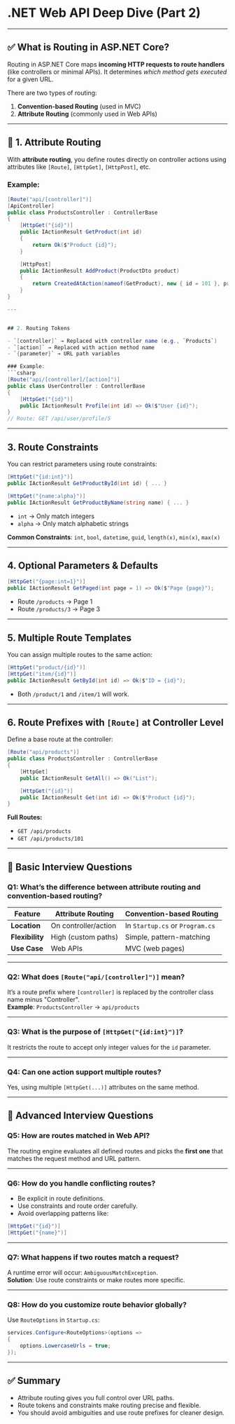 # .NET Web API Deep Dive (Part 2)

---

## ✅ What is Routing in ASP.NET Core?

Routing in ASP.NET Core maps **incoming HTTP requests to route handlers** (like controllers or minimal APIs). It determines *which method gets executed* for a given URL.

There are two types of routing:
1. **Convention-based Routing** (used in MVC)
2. **Attribute Routing** (commonly used in Web APIs)

---

## 🔹 1. Attribute Routing

With **attribute routing**, you define routes directly on controller actions using attributes like `[Route]`, `[HttpGet]`, `[HttpPost]`, etc.

### Example:

```csharp
[Route("api/[controller]")]
[ApiController]
public class ProductsController : ControllerBase
{
    [HttpGet("{id}")]
    public IActionResult GetProduct(int id)
    {
        return Ok($"Product {id}");
    }

    [HttpPost]
    public IActionResult AddProduct(ProductDto product)
    {
        return CreatedAtAction(nameof(GetProduct), new { id = 101 }, product);
    }
}

---


## 2. Routing Tokens

- `[controller]` → Replaced with controller name (e.g., `Products`)
- `[action]` → Replaced with action method name
- `{parameter}` → URL path variables

### Example:
```csharp
[Route("api/[controller]/[action]")]
public class UserController : ControllerBase
{
    [HttpGet("{id}")]
    public IActionResult Profile(int id) => Ok($"User {id}");
}
// Route: GET /api/user/profile/5
```

---

## 3. Route Constraints

You can restrict parameters using route constraints:

```csharp
[HttpGet("{id:int}")]
public IActionResult GetProductById(int id) { ... }

[HttpGet("{name:alpha}")]
public IActionResult GetProductByName(string name) { ... }
```

- `int` → Only match integers  
- `alpha` → Only match alphabetic strings

**Common Constraints**: `int`, `bool`, `datetime`, `guid`, `length(x)`, `min(x)`, `max(x)`

---

## 4. Optional Parameters & Defaults

```csharp
[HttpGet("{page:int=1}")]
public IActionResult GetPaged(int page = 1) => Ok($"Page {page}");
```

- Route `/products` → Page 1  
- Route `/products/3` → Page 3

---

## 5. Multiple Route Templates

You can assign multiple routes to the same action:

```csharp
[HttpGet("product/{id}")]
[HttpGet("item/{id}")]
public IActionResult GetById(int id) => Ok($"ID = {id}");
```

- Both `/product/1` and `/item/1` will work.

---

## 6. Route Prefixes with `[Route]` at Controller Level

Define a base route at the controller:

```csharp
[Route("api/products")]
public class ProductsController : ControllerBase
{
    [HttpGet]
    public IActionResult GetAll() => Ok("List");

    [HttpGet("{id}")]
    public IActionResult Get(int id) => Ok($"Product {id}");
}
```

**Full Routes:**

- `GET /api/products`  
- `GET /api/products/101`

---

## 🔸 Basic Interview Questions

### Q1: What’s the difference between attribute routing and convention-based routing?

| Feature             | Attribute Routing              | Convention-based Routing         |
|---------------------|--------------------------------|----------------------------------|
| **Location**        | On controller/action           | In `Startup.cs` or `Program.cs` |
| **Flexibility**     | High (custom paths)            | Simple, pattern-matching        |
| **Use Case**        | Web APIs                       | MVC (web pages)                 |

---

### Q2: What does `[Route("api/[controller]")]` mean?

It’s a route prefix where `[controller]` is replaced by the controller class name minus "Controller".  
**Example**: `ProductsController` → `api/products`

---

### Q3: What is the purpose of `[HttpGet("{id:int}")]`?

It restricts the route to accept only integer values for the `id` parameter.

---

### Q4: Can one action support multiple routes?

Yes, using multiple `[HttpGet(...)]` attributes on the same method.

---

## 🔸 Advanced Interview Questions

### Q5: How are routes matched in Web API?

The routing engine evaluates all defined routes and picks the **first one** that matches the request method and URL pattern.

---

### Q6: How do you handle conflicting routes?

- Be explicit in route definitions.  
- Use constraints and route order carefully.  
- Avoid overlapping patterns like:

```csharp
[HttpGet("{id}")]
[HttpGet("{name}")]
```

---

### Q7: What happens if two routes match a request?

A runtime error will occur: `AmbiguousMatchException`.  
**Solution**: Use route constraints or make routes more specific.

---

### Q8: How do you customize route behavior globally?

Use `RouteOptions` in `Startup.cs`:

```csharp
services.Configure<RouteOptions>(options =>
{
    options.LowercaseUrls = true;
});
```

---

## ✅ Summary

- Attribute routing gives you full control over URL paths.
- Route tokens and constraints make routing precise and flexible.
- You should avoid ambiguities and use route prefixes for cleaner design.

